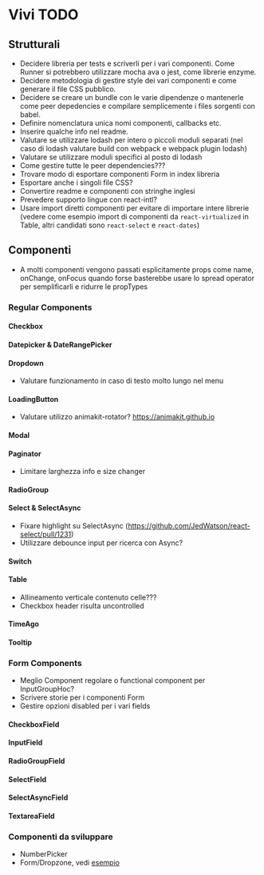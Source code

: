 # Vivi TODO

## Strutturali
- Decidere libreria per tests e scriverli per i vari componenti. Come Runner si potrebbero utilizzare mocha ava o jest, come librerie enzyme.
- Decidere metodologia di gestire style dei vari componenti e come generare il file CSS pubblico.
- Decidere se creare un bundle con le varie dipendenze o mantenerle come peer depedencies e compilare semplicemente i files sorgenti con babel.
- Definire nomenclatura unica nomi componenti, callbacks etc.
- Inserire qualche info nel readme.
- Valutare se utilizzare lodash per intero o piccoli moduli separati (nel caso di lodash valutare build con webpack e webpack plugin lodash)
- Valutare se utilizzare moduli specifici al posto di lodash
- Come gestire tutte le peer dependencies???
- Trovare modo di esportare componenti Form in index libreria
- Esportare anche i singoli file CSS?
- Convertire readme e componenti con stringhe inglesi
- Prevedere supporto lingue con react-intl?
- Usare import diretti componenti per evitare di importare intere librerie (vedere come esempio import di componenti da `react-virtualized` in Table, altri candidati sono `react-select` e `react-dates`)

## Componenti
- A molti componenti vengono passati esplicitamente props come name, onChange, onFocus quando forse basterebbe usare lo spread operator per semplificarli e ridurre le propTypes

### Regular Components

#### Checkbox

#### Datepicker & DateRangePicker

#### Dropdown
- Valutare funzionamento in caso di testo molto lungo nel menu

#### LoadingButton
- Valutare utilizzo animakit-rotator? https://animakit.github.io

#### Modal

#### Paginator
- Limitare larghezza info e size changer

#### RadioGroup

#### Select & SelectAsync
- Fixare highlight su SelectAsync (https://github.com/JedWatson/react-select/pull/1231)
- Utilizzare debounce input per ricerca con Async?

#### Switch

#### Table
- Allineamento verticale contenuto celle???
- Checkbox header risulta uncontrolled

#### TimeAgo

#### Tooltip

### Form Components
- Meglio Component regolare o functional component per InputGroupHoc?
- Scrivere storie per i componenti Form
- Gestire opzioni disabled per i vari fields

#### CheckboxField

#### InputField

#### RadioGroupField

#### SelectField

#### SelectAsyncField

#### TextareaField

### Componenti da sviluppare
- NumberPicker
- Form/Dropzone, vedi [esempio](https://github.com/BBB/dropzone-redux-form-example)